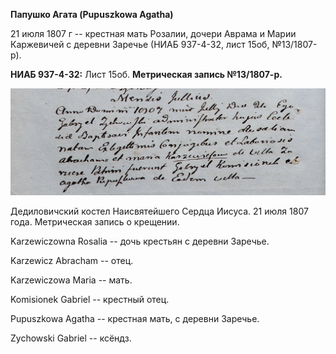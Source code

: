 **Папушко Агата (Pupuszkowa Agatha)**

21 июля 1807 г -- крестная мать Розалии, дочери Аврама и Марии
Каржевичей с деревни Заречье (НИАБ 937-4-32, лист 15об, №13/1807-р).

**НИАБ 937-4-32:** Лист 15об. **Метрическая запись №13/1807-р.**

![](./media/db62d024e0adb4dd8f240e8f64c8f5a5a52f63d1.png)

Дедиловичский костел Наисвятейшего Сердца Иисуса. 21 июля 1807 года.
Метрическая запись о крещении.

Karzewiczowna Rosalia -- дочь крестьян с деревни Заречье.

Karzewicz Abracham -- отец.

Karzewiczowa Maria -- мать.

Komisionek Gabriel -- крестный отец.

Pupuszkowa Agatha -- крестная мать, с деревни Заречье.

Zychowski Gabriel -- ксёндз.
